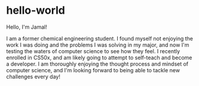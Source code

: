 # hello-world

Hello, I'm Jamal!

I am a former chemical engineering student. I found myself not enjoying the work I was doing and the problems I was solving in my major, and now I'm testing the waters of computer science to see how they feel. I recently enrolled in CS50x, and am likely going to attempt to self-teach and become a developer. I am thoroughly enjoying the thought process and mindset of computer science, and I'm looking forward to being able to tackle new challenges every day!
